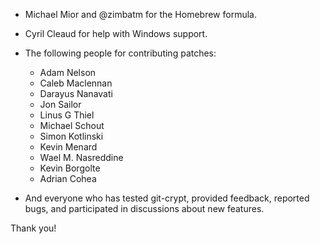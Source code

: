  * Michael Mior and @zimbatm for the Homebrew formula.

 * Cyril Cleaud for help with Windows support.

 * The following people for contributing patches:
   * Adam Nelson
   * Caleb Maclennan
   * Darayus Nanavati
   * Jon Sailor
   * Linus G Thiel
   * Michael Schout
   * Simon Kotlinski
   * Kevin Menard
   * Wael M. Nasreddine
   * Kevin Borgolte
   * Adrian Cohea

 * And everyone who has tested git-crypt, provided feedback, reported
   bugs, and participated in discussions about new features.

Thank you!

